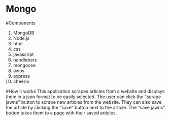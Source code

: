 # Mongo

#Components
1. MongoDB
2. Node.js
3. html
4. css
5. javascript
6. handlebars
7. mongoose
8. axios
9. express
10. cheerio

#How it works
This application scrapes articles from a website and displays them in a json format to be easily selected. The user can click the "scrape jawns" button to scrape new articles from the website. They can also save the article by clicking the "save" button next to the article. The "save jawns" button takes them to a page with their saved articles. 